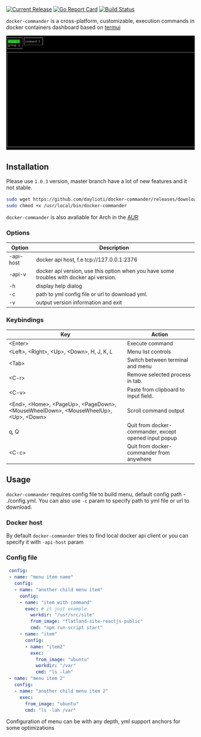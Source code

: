 [![Current Release](https://img.shields.io/github/release/daylioti/docker-commander.svg)](https://github.com/daylioti/docker-commander/releases/latest)
[![Go Report Card](https://goreportcard.com/badge/github.com/daylioti/docker-commander)](https://goreportcard.com/report/github.com/daylioti/docker-commander) 
[![Build Status](https://api.travis-ci.org/daylioti/docker-commander.svg?branch=master)](https://travis-ci.org/daylioti/docker-commander)

<code>docker-commander</code> is a cross-platform, customizable, execution commands in docker containers dashboard based on <a href="https://github.com/gizak/termui">termui</a>

<img src="./_examples/example.gif" ></img>

## Installation
Please use `1.0.3` version, master branch have a lot of new features and it not stable.

```bash
sudo wget https://github.com/daylioti/docker-commander/releases/download/1.0.3/docker-commander_linux_amd64 -O /usr/local/bin/docker-commander
sudo chmod +x /usr/local/bin/docker-commander
```

`docker-commander` is also avaliable for Arch in the <a href="https://aur.archlinux.org/packages/docker-commander">AUR</a>

### Options

Option | Description
--- | ---
-api-host| docker api host, f.e tcp://127.0.0.1:2376
-api-v | docker api version, use this option when you have some troubles with docker api version. 
-h	| display help dialog
-c  | path to yml config file or url to download yml.
-v	| output version information and exit

### Keybindings

Key | Action
--- | ---
\<Enter\> | Execute command
\<Left\>, \<Right\>, \<Up\>, \<Down\>, H, J, K, L  | Menu list controls 
\<Tab\> | Switch between terminal and menu
\<C-r\> | Remove selected process in tab. 
\<C-v\> | Paste from clipboard to input field.
\<End\>, \<Home\>, \<PageUp\>, \<PageDown\>, \<MouseWheelDown\>, \<MouseWheelUp\>, \<Up\>, \<Down\> | Scroll command output 
q, Q | Quit from docker-commander, except opened input popup
\<C-c\> | Quit from docker-commander from anywhere

## Usage

`docker-commander` requires config file to build menu, default config path - ./config.yml.
 You can also use `-c` param to specify path to yml file or url to download.
### Docker host
By default `docker-commander` tries to find local docker api client or you can specify it with 
`-api-host` param
 
### Config file
 ```yaml
  config:
  - name: "menu item name"
    config:
    - name: "another child menu item"
      config:
      - name: "item with command"
        exec: # it just example.
          workdir: "/usr/src/site"
          from_image: "flatland-site-reactjs-public"
          cmd: "npm run-script start"
      - name: "item"
        config:
        - name: "item2"
          exec:
            from_image: "ubuntu"
            workdir: "/var"
            cmd: "ls -lah"      
  - name: "menu item 2"
    config:
    - name: "another child menu item 2"
      exec:
        from_image: "ubuntu"
        cmd: "ls -lah /var"
  ```
  Configuration of menu can be with any depth, yml support anchors for some optimizations
